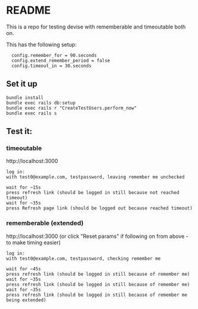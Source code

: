 # README

This is a repo for testing devise with rememberable and timeoutable both on.

This has the following setup:

```
  config.remember_for = 90.seconds
  config.extend_remember_period = false
  config.timeout_in = 30.seconds
```

## Set it up

```shell
bundle install
bundle exec rails db:setup
bundle exec rails r "CreateTestUsers.perform_now"
bundle exec rails s
```

## Test it:

### timeoutable
http://localhost:3000

    log in:
    with test0@example.com, testpassword, leaving remember me unchecked
    
    wait for ~15s
    press refresh link (should be logged in still because not reached timeout)
    wait for ~35s
    press Refresh page link (should be logged out because reached timeout)

### rememberable (extended)
http://localhost:3000 (or click "Reset params" if following on from above - to make timing easier)

    log in:
    with test0@example.com, testpassword, checking remember me
    
    wait for ~45s
    press refresh link (should be logged in still because of remember me)
    wait for ~35s
    press refresh link (should be logged in still because of remember me)
    wait for ~35s
    press refresh link (should be logged in still because of remember me being extended)
